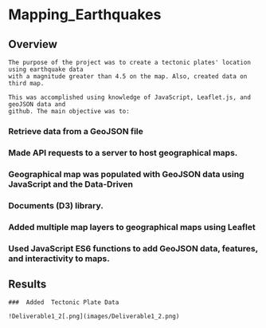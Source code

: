 # Mapping_Earthquakes
## Overview

    The purpose of the project was to create a tectonic plates' location using earthquake data   
    with a magnitude greater than 4.5 on the map. Also, created data on third map.
    
    This was accomplished using knowledge of JavaScript, Leaflet.js, and geoJSON data and 
    github. The main objective was to:



###	Retrieve data from a GeoJSON file

###	Made API requests to a server to host geographical maps.

###	Geographical map was populated  with GeoJSON data using JavaScript and the Data-Driven     

###	Documents (D3) library.

###	Added multiple map layers to geographical maps using Leaflet

###	Used JavaScript ES6 functions to add GeoJSON data, features, and interactivity to maps.

   ## Results
    
    ###  Added  Tectonic Plate Data
    
    !Deliverable1_2[.png](images/Deliverable1_2.png)
    
    

    
